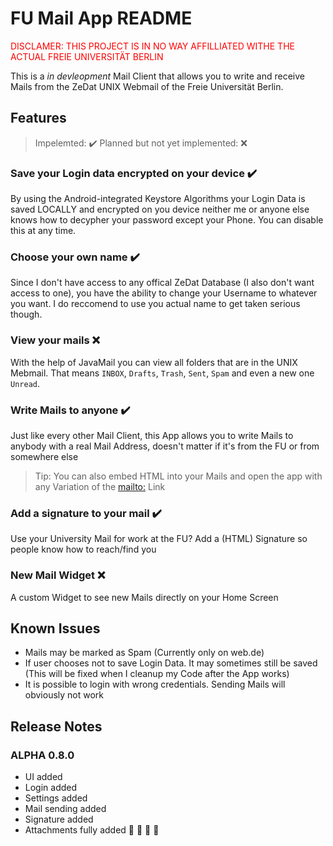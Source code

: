# FU Mail App README

<span style="color:red">DISCLAMER: THIS PROJECT IS IN NO WAY AFFILLIATED WITHE THE ACTUAL FREIE UNIVERSITÄT BERLIN </span>

This is a <i>in devleopment</i> Mail Client that allows you to write and receive Mails from the ZeDat UNIX Webmail of the Freie Universität Berlin.

## Features
> Impelemted: ✔️ Planned but not yet implemented: ❌


### Save your Login data encrypted on your device ✔️

By using the Android-integrated Keystore Algorithms your Login Data is saved LOCALLY and encrypted on you device neither me or anyone else knows how to decypher your password except your Phone. You can disable this at any time.

### Choose your own name ✔️

Since I don't have access to any offical ZeDat Database (I also don't want access to one), you have the ability to change your Username to whatever you want. I do reccomend to use you actual name to get taken serious though.


### View your mails ❌

With the help of JavaMail you can view all folders that are in the UNIX Mebmail. That means `INBOX`, `Drafts`, `Trash`, `Sent`, `Spam` and even a new one `Unread`.

### Write Mails to anyone ✔️

Just like every other Mail Client, this App allows you to write Mails to anybody with a real Mail Address, doesn't matter if it's from the FU or from somewhere else
> Tip: You can also embed HTML into your Mails and open the app with any Variation of the [mailto:](https://en.wikipedia.org/wiki/Mailto#Examples) Link

### Add a signature to your mail ✔️

Use your University Mail for work at the FU? Add a (HTML) Signature so people know how to reach/find you

### New Mail Widget ❌

A custom Widget to see new Mails directly on your Home Screen

## Known Issues

- Mails may be marked as Spam (Currently only on web.de)
- If user chooses not to save Login Data. It may sometimes still be saved (This will be fixed when I cleanup my Code after the App works)
- It is possible to login with wrong credentials. Sending Mails will obviously not work

## Release Notes
### ALPHA 0.8.0
- UI added
- Login added
- Settings added
- Mail sending added
- Signature added
- Attachments fully added :clap: :clap: :clap: :clap:
